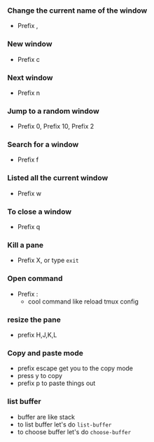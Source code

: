 
### Change the current name of the window
- Prefix ,
### New window
- Prefix c

### Next window 
- Prefix n

### Jump to a random window
- Prefix 0, Prefix 10, Prefix 2

### Search for a window
- Prefix f

### Listed all the current window
- Prefix w

### To close a window
- Prefix q

### Kill a pane
- Prefix X, or type `exit`

### Open command
- Prefix :
	- cool command like reload tmux config

### resize the pane 
- prefix H,J,K,L

### Copy and paste mode
- prefix escape get you to the copy mode
- press y to copy
- prefix p to paste things out

### list buffer
- buffer are like stack
- to list buffer let's do  `list-buffer`
- to choose buffer let's do `choose-buffer`


